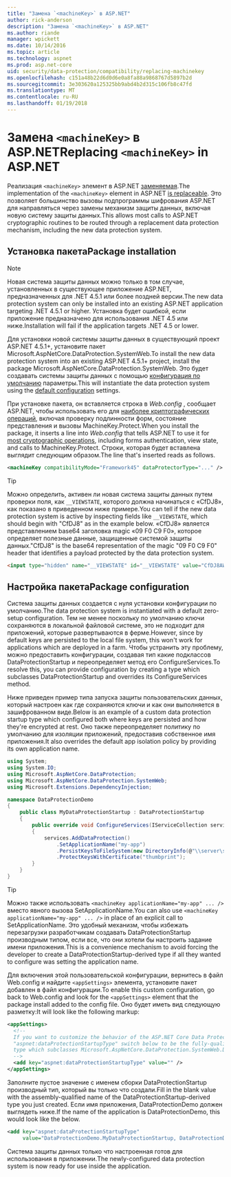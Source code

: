 ```yaml
---
title: "Замена `<machineKey>` в ASP.NET"
author: rick-anderson
description: "Замена `<machineKey>` в ASP.NET"
ms.author: riande
manager: wpickett
ms.date: 10/14/2016
ms.topic: article
ms.technology: aspnet
ms.prod: asp.net-core
uid: security/data-protection/compatibility/replacing-machinekey
ms.openlocfilehash: c151a48b22d6d0d6e0a8fa88a9868767d5897b2d
ms.sourcegitcommit: 3e303620a125325bb9abd4b2d315c106fb8c47fd
ms.translationtype: MT
ms.contentlocale: ru-RU
ms.lasthandoff: 01/19/2018
---
```

# <a name="replacing-machinekey-in-aspnet"></a><span data-ttu-id="7f3ed-103">Замена `<machineKey>` в ASP.NET</span><span class="sxs-lookup"><span data-stu-id="7f3ed-103">Replacing `<machineKey>` in ASP.NET</span></span>

<a name="compatibility-replacing-machinekey"></a>

<span data-ttu-id="7f3ed-104">Реализация `<machineKey>` элемент в ASP.NET [заменяемая](https://blogs.msdn.microsoft.com/webdev/2012/10/23/cryptographic-improvements-in-asp-net-4-5-pt-2/).</span><span class="sxs-lookup"><span data-stu-id="7f3ed-104">The implementation of the `<machineKey>` element in ASP.NET [is replaceable](https://blogs.msdn.microsoft.com/webdev/2012/10/23/cryptographic-improvements-in-asp-net-4-5-pt-2/).</span></span> <span data-ttu-id="7f3ed-105">Это позволяет большинство вызовы подпрограммы шифрования ASP.NET для направляться через замены механизм защиты данных, включая новую систему защиты данных.</span><span class="sxs-lookup"><span data-stu-id="7f3ed-105">This allows most calls to ASP.NET cryptographic routines to be routed through a replacement data protection mechanism, including the new data protection system.</span></span>

## <a name="package-installation"></a><span data-ttu-id="7f3ed-106">Установка пакета</span><span class="sxs-lookup"><span data-stu-id="7f3ed-106">Package installation</span></span>

> [!NOTE]
> <span data-ttu-id="7f3ed-107">Новая система защиты данных можно только в том случае, установленных в существующее приложение ASP.NET, предназначенных для .NET 4.5.1 или более поздней версии.</span><span class="sxs-lookup"><span data-stu-id="7f3ed-107">The new data protection system can only be installed into an existing ASP.NET application targeting .NET 4.5.1 or higher.</span></span> <span data-ttu-id="7f3ed-108">Установка будет ошибкой, если приложение предназначено для использования .NET 4.5 или ниже.</span><span class="sxs-lookup"><span data-stu-id="7f3ed-108">Installation will fail if the application targets .NET 4.5 or lower.</span></span>

<span data-ttu-id="7f3ed-109">Для установки новой системы защиты данных в существующий проект ASP.NET 4.5.1+, установите пакет Microsoft.AspNetCore.DataProtection.SystemWeb.</span><span class="sxs-lookup"><span data-stu-id="7f3ed-109">To install the new data protection system into an existing ASP.NET 4.5.1+ project, install the package Microsoft.AspNetCore.DataProtection.SystemWeb.</span></span> <span data-ttu-id="7f3ed-110">Это будет создавать системы защиты данных с помощью [конфигурация по умолчанию](xref:security/data-protection/configuration/default-settings) параметры.</span><span class="sxs-lookup"><span data-stu-id="7f3ed-110">This will instantiate the data protection system using the [default configuration](xref:security/data-protection/configuration/default-settings) settings.</span></span>

<span data-ttu-id="7f3ed-111">При установке пакета, он вставляется строка в *Web.config* , сообщает ASP.NET, чтобы использовать его для [наиболее криптографических операций](https://blogs.msdn.microsoft.com/webdev/2012/10/23/cryptographic-improvements-in-asp-net-4-5-pt-2/), включая проверку подлинности форм, состояние представления и вызовы MachineKey.Protect.</span><span class="sxs-lookup"><span data-stu-id="7f3ed-111">When you install the package, it inserts a line into *Web.config* that tells ASP.NET to use it for [most cryptographic operations](https://blogs.msdn.microsoft.com/webdev/2012/10/23/cryptographic-improvements-in-asp-net-4-5-pt-2/), including forms authentication, view state, and calls to MachineKey.Protect.</span></span> <span data-ttu-id="7f3ed-112">Строки, которая будет вставлена выглядит следующим образом.</span><span class="sxs-lookup"><span data-stu-id="7f3ed-112">The line that's inserted reads as follows.</span></span>

```xml
<machineKey compatibilityMode="Framework45" dataProtectorType="..." />
```

>[!TIP]
> <span data-ttu-id="7f3ed-113">Можно определить, активен ли новая система защиты данных путем проверки поля, как `__VIEWSTATE`, которого должна начинаться с «CfDJ8», как показано в приведенном ниже примере.</span><span class="sxs-lookup"><span data-stu-id="7f3ed-113">You can tell if the new data protection system is active by inspecting fields like `__VIEWSTATE`, which should begin with "CfDJ8" as in the example below.</span></span> <span data-ttu-id="7f3ed-114">«CfDJ8» является представлением base64 заголовка magic «09 F0 C9 F0», которое определяет полезные данные, защищенные системой защиты данных.</span><span class="sxs-lookup"><span data-stu-id="7f3ed-114">"CfDJ8" is the base64 representation of the magic "09 F0 C9 F0" header that identifies a payload protected by the data protection system.</span></span>

```html
<input type="hidden" name="__VIEWSTATE" id="__VIEWSTATE" value="CfDJ8AWPr2EQPTBGs3L2GCZOpk..." />
```

## <a name="package-configuration"></a><span data-ttu-id="7f3ed-115">Настройка пакета</span><span class="sxs-lookup"><span data-stu-id="7f3ed-115">Package configuration</span></span>

<span data-ttu-id="7f3ed-116">Система защиты данных создается с нуля установки конфигурации по умолчанию.</span><span class="sxs-lookup"><span data-stu-id="7f3ed-116">The data protection system is instantiated with a default zero-setup configuration.</span></span> <span data-ttu-id="7f3ed-117">Тем не менее поскольку по умолчанию ключи сохраняются в локальной файловой системе, это не подходит для приложений, которые развертываются в ферме.</span><span class="sxs-lookup"><span data-stu-id="7f3ed-117">However, since by default keys are persisted to the local file system, this won't work for applications which are deployed in a farm.</span></span> <span data-ttu-id="7f3ed-118">Чтобы устранить эту проблему, можно предоставить конфигурации, создавая тип какие подклассов DataProtectionStartup и переопределяет метод его ConfigureServices.</span><span class="sxs-lookup"><span data-stu-id="7f3ed-118">To resolve this, you can provide configuration by creating a type which subclasses DataProtectionStartup and overrides its ConfigureServices method.</span></span>

<span data-ttu-id="7f3ed-119">Ниже приведен пример типа запуска защиты пользовательских данных, который настроен как где сохраняются ключи и как они выполняется в зашифрованном виде.</span><span class="sxs-lookup"><span data-stu-id="7f3ed-119">Below is an example of a custom data protection startup type which configured both where keys are persisted and how they're encrypted at rest.</span></span> <span data-ttu-id="7f3ed-120">Оно также переопределяет политику по умолчанию для изоляции приложений, предоставив собственное имя приложения.</span><span class="sxs-lookup"><span data-stu-id="7f3ed-120">It also overrides the default app isolation policy by providing its own application name.</span></span>

```csharp
using System;
using System.IO;
using Microsoft.AspNetCore.DataProtection;
using Microsoft.AspNetCore.DataProtection.SystemWeb;
using Microsoft.Extensions.DependencyInjection;

namespace DataProtectionDemo
{
    public class MyDataProtectionStartup : DataProtectionStartup
    {
        public override void ConfigureServices(IServiceCollection services)
        {
            services.AddDataProtection()
                .SetApplicationName("my-app")
                .PersistKeysToFileSystem(new DirectoryInfo(@"\\server\share\myapp-keys\"))
                .ProtectKeysWithCertificate("thumbprint");
        }
    }
}
```

>[!TIP]
> <span data-ttu-id="7f3ed-121">Можно также использовать `<machineKey applicationName="my-app" ... />` вместо явного вызова SetApplicationName.</span><span class="sxs-lookup"><span data-stu-id="7f3ed-121">You can also use `<machineKey applicationName="my-app" ... />` in place of an explicit call to SetApplicationName.</span></span> <span data-ttu-id="7f3ed-122">Это удобный механизм, чтобы избежать перезагрузки разработчикам создавать DataProtectionStartup производным типом, если все, что они хотели бы настроить задание имени приложения.</span><span class="sxs-lookup"><span data-stu-id="7f3ed-122">This is a convenience mechanism to avoid forcing the developer to create a DataProtectionStartup-derived type if all they wanted to configure was setting the application name.</span></span>

<span data-ttu-id="7f3ed-123">Для включения этой пользовательской конфигурации, вернитесь в файл Web.config и найдите `<appSettings>` элемента, установите пакет добавлен в файл конфигурации.</span><span class="sxs-lookup"><span data-stu-id="7f3ed-123">To enable this custom configuration, go back to Web.config and look for the `<appSettings>` element that the package install added to the config file.</span></span> <span data-ttu-id="7f3ed-124">Оно будет иметь вид следующую разметку:</span><span class="sxs-lookup"><span data-stu-id="7f3ed-124">It will look like the following markup:</span></span>

```xml
<appSettings>
  <!--
  If you want to customize the behavior of the ASP.NET Core Data Protection stack, set the
  "aspnet:dataProtectionStartupType" switch below to be the fully-qualified name of a
  type which subclasses Microsoft.AspNetCore.DataProtection.SystemWeb.DataProtectionStartup.
  -->
  <add key="aspnet:dataProtectionStartupType" value="" />
</appSettings>
```

<span data-ttu-id="7f3ed-125">Заполните пустое значение с именем сборки DataProtectionStartup производный тип, который вы только что создали.</span><span class="sxs-lookup"><span data-stu-id="7f3ed-125">Fill in the blank value with the assembly-qualified name of the DataProtectionStartup-derived type you just created.</span></span> <span data-ttu-id="7f3ed-126">Если имя приложения, DataProtectionDemo должен выглядеть ниже.</span><span class="sxs-lookup"><span data-stu-id="7f3ed-126">If the name of the application is DataProtectionDemo, this would look like the below.</span></span>

```xml
<add key="aspnet:dataProtectionStartupType"
     value="DataProtectionDemo.MyDataProtectionStartup, DataProtectionDemo" />
```

<span data-ttu-id="7f3ed-127">Система защиты данных только что настроенная готов для использования в приложении.</span><span class="sxs-lookup"><span data-stu-id="7f3ed-127">The newly-configured data protection system is now ready for use inside the application.</span></span>
